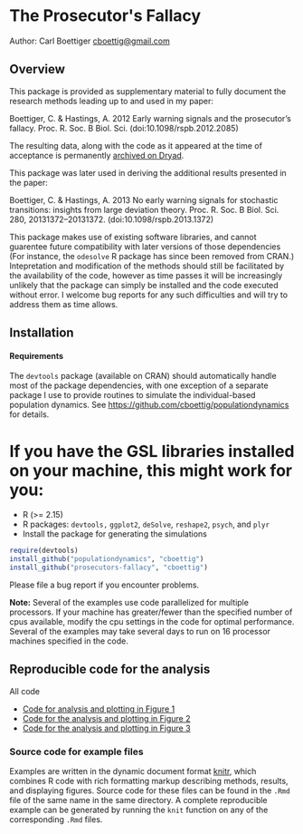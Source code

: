 The Prosecutor's Fallacy
==========================

Author: Carl Boettiger <cboettig@gmail.com>

Overview
--------

This package is provided as supplementary material to fully document
the research methods leading up to and used in my paper:

Boettiger, C. & Hastings, A. 2012 Early warning
signals and the prosecutor’s fallacy. Proc. R. Soc. B
Biol. Sci. (doi:10.1098/rspb.2012.2085)

The resulting data, along with the code as it appeared
at the time of acceptance is permanently [archived on
Dryad](http://datadryad.org/resource/doi:10.5061/dryad.2k462).

This package was later used in deriving the additional results presented
in the paper:

Boettiger, C. & Hastings, A. 2013 No early warning signals for stochastic
transitions: insights from large deviation theory. Proc. R. Soc. B
Biol. Sci. 280, 20131372–20131372. (doi:10.1098/rspb.2013.1372)


This package makes use of existing software libraries, and cannot
guarentee future compatibility with later versions of those dependencies
(For instance, the `odesolve` R package has since been removed from
CRAN.) Intepretation and modification of the methods should still be
facilitated by the availability of the code, however as time passes it
will be increasingly unlikely that the package can simply be installed
and the code executed without error. I welcome bug reports for any such
difficulties and will try to address them as time allows.


Installation
------------

#### Requirements

The `devtools` package (available on CRAN) should automatically handle most of the package dependencies, with one exception of a separate package I use to provide routines to simulate the individual-based population dynamics. See https://github.com/cboettig/populationdynamics for details.   

If you have the GSL libraries installed on your machine, this might work for you: 
=======
* R (>= 2.15)
* R packages: `devtools,` `ggplot2`, `deSolve`, `reshape2`, `psych`, and `plyr`
* Install the package for generating the simulations

```r
require(devtools)
install_github("populationdynamics", "cboettig")
install_github("prosecutors-fallacy", "cboettig")
```

Please file a bug report if you encounter problems.  

**Note:** Several of the examples use code parallelized for multiple processors.  If your machine has greater/fewer than the specified number of cpus available, modify the cpu settings in the code for optimal performance. Several of the examples may take several days to run on 16 processor machines specified in the code.   


Reproducible code for the analysis
----------------------------------

All code 

* [Code for analysis and plotting in Figure 1](https://github.com/cboettig/earlywarning/blob/prosecutor/inst/examples/bd_curves.md)
* [Code for the analysis and plotting in Figure 2](https://github.com/cboettig/earlywarning/blob/prosecutor/inst/examples/fallacy.md)
* [Code for the analysis and plotting in Figure 3](https://github.com/cboettig/earlywarning/blob/prosecutor/inst/examples/may.md)

### Source code for example files

Examples are written in the dynamic document format [knitr](http://yihui.name/knitr), which combines R code with rich formatting markup describing methods, results, and displaying figures.  Source code for these files can be found in the `.Rmd` file of the same name in the same directory.  A complete reproducible example can be generated by running the `knit` function on any of the corresponding `.Rmd` files.  
